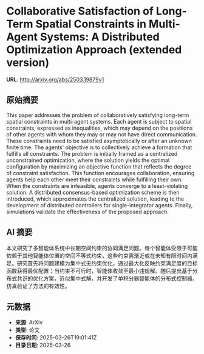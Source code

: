 # Collaborative Satisfaction of Long-Term Spatial Constraints in Multi-Agent Systems: A Distributed Optimization Approach (extended version)

**URL**: http://arxiv.org/abs/2503.19879v1

## 原始摘要

This paper addresses the problem of collaboratively satisfying long-term
spatial constraints in multi-agent systems. Each agent is subject to spatial
constraints, expressed as inequalities, which may depend on the positions of
other agents with whom they may or may not have direct communication. These
constraints need to be satisfied asymptotically or after an unknown finite
time. The agents' objective is to collectively achieve a formation that
fulfills all constraints. The problem is initially framed as a centralized
unconstrained optimization, where the solution yields the optimal configuration
by maximizing an objective function that reflects the degree of constraint
satisfaction. This function encourages collaboration, ensuring agents help each
other meet their constraints while fulfilling their own. When the constraints
are infeasible, agents converge to a least-violating solution. A distributed
consensus-based optimization scheme is then introduced, which approximates the
centralized solution, leading to the development of distributed controllers for
single-integrator agents. Finally, simulations validate the effectiveness of
the proposed approach.


## AI 摘要

本文研究了多智能体系统中长期空间约束的协同满足问题。每个智能体受限于可能依赖于其他智能体位置的空间不等式约束，这些约束需渐近或在未知有限时间内满足。研究首先将问题建模为集中式无约束优化，通过最大化反映约束满足度的目标函数获得最优配置；当约束不可行时，智能体收敛至最小违规解。随后提出基于分布式共识的优化方案，近似集中式解，并开发了单积分器智能体的分布式控制器。仿真验证了方法的有效性。

## 元数据

- **来源**: ArXiv
- **类型**: 论文
- **保存时间**: 2025-03-26T19:01:41Z
- **目录日期**: 2025-03-26
